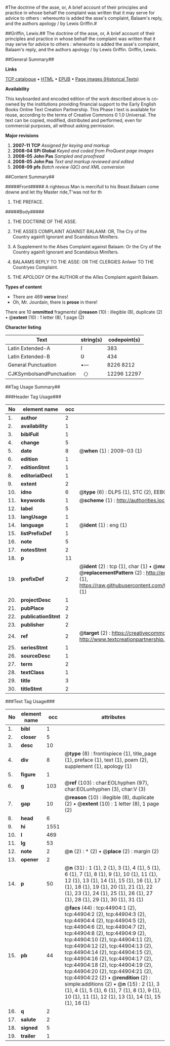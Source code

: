 #The doctrine of the asse, or, A brief account of their principles and practice in whose behalf the complaint was written that it may serve for advice to others : whereunto is added the asse's complaint, Balaam's reply, and the authors apology / by Lewis Griffin.#

##Griffin, Lewis.##
The doctrine of the asse, or, A brief account of their principles and practice in whose behalf the complaint was written that it may serve for advice to others : whereunto is added the asse's complaint, Balaam's reply, and the authors apology / by Lewis Griffin.
Griffin, Lewis.

##General Summary##

**Links**

[TCP catalogue](http://www.ota.ox.ac.uk/tcp/)  • 
[HTML](http://tei.it.ox.ac.uk/tcp/Texts-HTML/free/A42/A42134.html)  • 
[EPUB](http://tei.it.ox.ac.uk/tcp/Texts-EPUB/free/A42/A42134.epub) • 
[Page images (Historical Texts)](https://data.historicaltexts.jisc.ac.uk/view?pubId=eebo-10334306e&pageId=eebo-10334306e-44904-1)

**Availability**

This keyboarded and encoded edition of the
	       work described above is co-owned by the institutions
	       providing financial support to the Early English Books
	       Online Text Creation Partnership. This Phase I text is
	       available for reuse, according to the terms of Creative
	       Commons 0 1.0 Universal. The text can be copied,
	       modified, distributed and performed, even for
	       commercial purposes, all without asking permission.

**Major revisions**

1. __2007-11__ __TCP__ *Assigned for keying and markup*
1. __2008-04__ __SPi Global__ *Keyed and coded from ProQuest page images*
1. __2008-05__ __John Pas__ *Sampled and proofread*
1. __2008-05__ __John Pas__ *Text and markup reviewed and edited*
1. __2008-09__ __pfs__ *Batch review (QC) and XML conversion*

##Content Summary##

#####Front#####
A righteous Man is mercifull to his Beast.Balaam come downe and let thy Master ride,T'was not for th
1. THE PREFACE.

#####Body#####

1. THE DOCTRINE OF THE ASSE.

1. THE ASSES COMPLAINT AGAINST BALAAM: OR, The Cry of the Country againſt Ignorant and Scandalous Miniſters.

1. A Supplement to the Aſses Complaint against Balaam: Or the Cry of the Country againſt Ignorant and Scandalous Miniſters.

1. BALAAMS REPLY TO THE ASSE: OR THE CLERGIES Anſwer TO THE Countryes Complaint.

1. THE APOLOGY Of the AUTHOR of the Aſſes Complaint againſt Balaam.

**Types of content**

  * There are 469 **verse** lines!
  * Oh, Mr. Jourdain, there is **prose** in there!

There are 10 **ommitted** fragments! 
 @__reason__ (10) : illegible (8), duplicate (2)  •  @__extent__ (10) : 1 letter (8), 1 page (2)

**Character listing**


|Text|string(s)|codepoint(s)|
|---|---|---|
|Latin Extended-A|ſ|383|
|Latin Extended-B|Ʋ|434|
|General Punctuation|•—|8226 8212|
|CJKSymbolsandPunctuation|〈〉|12296 12297|

##Tag Usage Summary##

###Header Tag Usage###

|No|element name|occ|attributes|
|---|---|---|---|
|1.|__author__|2||
|2.|__availability__|1||
|3.|__biblFull__|1||
|4.|__change__|5||
|5.|__date__|8| @__when__ (1) : 2009-03 (1)|
|6.|__edition__|1||
|7.|__editionStmt__|1||
|8.|__editorialDecl__|1||
|9.|__extent__|2||
|10.|__idno__|6| @__type__ (6) : DLPS (1), STC (2), EEBO-CITATION (1), OCLC (1), VID (1)|
|11.|__keywords__|1| @__scheme__ (1) : http://authorities.loc.gov/ (1)|
|12.|__label__|5||
|13.|__langUsage__|1||
|14.|__language__|1| @__ident__ (1) : eng (1)|
|15.|__listPrefixDef__|1||
|16.|__note__|5||
|17.|__notesStmt__|2||
|18.|__p__|11||
|19.|__prefixDef__|2| @__ident__ (2) : tcp (1), char (1)  •  @__matchPattern__ (2) : ([0-9\-]+):([0-9IVX]+) (1), (.+) (1)  •  @__replacementPattern__ (2) : http://eebo.chadwyck.com/downloadtiff?vid=$1&page=$2 (1), https://raw.githubusercontent.com/textcreationpartnership/Texts/master/tcpchars.xml#$1 (1)|
|20.|__projectDesc__|1||
|21.|__pubPlace__|2||
|22.|__publicationStmt__|2||
|23.|__publisher__|2||
|24.|__ref__|2| @__target__ (2) : https://creativecommons.org/publicdomain/zero/1.0/ (1), http://www.textcreationpartnership.org/docs/. (1)|
|25.|__seriesStmt__|1||
|26.|__sourceDesc__|1||
|27.|__term__|2||
|28.|__textClass__|1||
|29.|__title__|3||
|30.|__titleStmt__|2||


###Text Tag Usage###

|No|element name|occ|attributes|
|---|---|---|---|
|1.|__bibl__|1||
|2.|__closer__|5||
|3.|__desc__|10||
|4.|__div__|8| @__type__ (8) : frontispiece (1), title_page (1), preface (1), text (1), poem (2), supplement (1), apology (1)|
|5.|__figure__|1||
|6.|__g__|103| @__ref__ (103) : char:EOLhyphen (97), char:EOLunhyphen (3), char:V (3)|
|7.|__gap__|10| @__reason__ (10) : illegible (8), duplicate (2)  •  @__extent__ (10) : 1 letter (8), 1 page (2)|
|8.|__head__|6||
|9.|__hi__|1551||
|10.|__l__|469||
|11.|__lg__|53||
|12.|__note__|2| @__n__ (2) : * (2)  •  @__place__ (2) : margin (2)|
|13.|__opener__|2||
|14.|__p__|50| @__n__ (31) : 1 (1), 2 (1), 3 (1), 4 (1), 5 (1), 6 (1), 7 (1), 8 (1), 9 (1), 10 (1), 11 (1), 12 (1), 13 (1), 14 (1), 15 (1), 16 (1), 17 (1), 18 (1), 19 (1), 20 (1), 21 (1), 22 (1), 23 (1), 24 (1), 25 (1), 26 (1), 27 (1), 28 (1), 29 (1), 30 (1), 31 (1)|
|15.|__pb__|44| @__facs__ (44) : tcp:44904:1 (2), tcp:44904:2 (2), tcp:44904:3 (2), tcp:44904:4 (2), tcp:44904:5 (2), tcp:44904:6 (2), tcp:44904:7 (2), tcp:44904:8 (2), tcp:44904:9 (2), tcp:44904:10 (2), tcp:44904:11 (2), tcp:44904:12 (2), tcp:44904:13 (2), tcp:44904:14 (2), tcp:44904:15 (2), tcp:44904:16 (2), tcp:44904:17 (2), tcp:44904:18 (2), tcp:44904:19 (2), tcp:44904:20 (2), tcp:44904:21 (2), tcp:44904:22 (2)  •  @__rendition__ (2) : simple:additions (2)  •  @__n__ (15) : 2 (1), 3 (1), 4 (1), 5 (1), 6 (1), 7 (1), 8 (1), 9 (1), 10 (1), 11 (1), 12 (1), 13 (1), 14 (1), 15 (1), 16 (1)|
|16.|__q__|2||
|17.|__salute__|2||
|18.|__signed__|5||
|19.|__trailer__|1||
